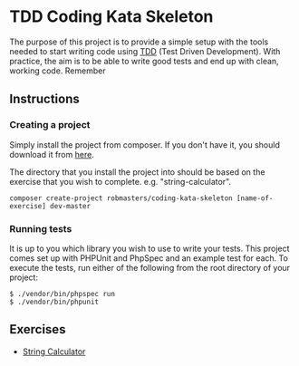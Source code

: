 # TDD Coding Kata Skeleton

The purpose of this project is to provide a simple setup with the tools needed to start writing code using 
[TDD](https://en.wikipedia.org/wiki/Test-driven_development) (Test Driven Development). With practice, the 
aim is to be able to write good tests and end up with clean, working code. Remember

## Instructions

### Creating a project

Simply install the project from composer. If you don't have it, you should download it from [here](https://getcomposer.org/download/).

The directory that you install the project into should be based on the exercise that you wish to complete. e.g. "string-calculator".

```
composer create-project robmasters/coding-kata-skeleton [name-of-exercise] dev-master
```

### Running tests

It is up to you which library you wish to use to write your tests. This project comes set up with PHPUnit and PhpSpec and 
an example test for each. To execute the tests, run either of the following from the root directory of your project:

```
$ ./vendor/bin/phpspec run
$ ./vendor/bin/phpunit
```

## Exercises

* [String Calculator](exercises/string_calculator.md)
